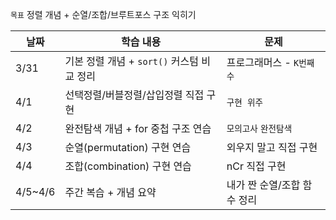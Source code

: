 `목표` 정렬 개념 + 순열/조합/브루트포스 구조 익히기

| 날짜      | 학습 내용                         | 문제               |
| ------- | ----------------------------- | ---------------- |
| 3/31    | 기본 정렬 개념 + `sort()` 커스텀 비교 정리 | 프로그래머스 - `K번째 수` |
| 4/1     | 선택정렬/버블정렬/삽입정렬 직접 구현          | `구현 위주`          |
| 4/2     | 완전탐색 개념 + for 중첩 구조 연습        | `모의고사` `완전탐색`    |
| 4/3     | 순열(permutation) 구현 연습         | 외우지 말고 직접 구현     |
| 4/4     | 조합(combination) 구현 연습         | nCr 직접 구현        |
| 4/5~4/6 | 주간 복습 + 개념 요약                 | 내가 짠 순열/조합 함수 정리 |
